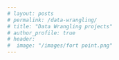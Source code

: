 ```yaml
---
# layout: posts
# permalink: /data-wrangling/
# title: "Data Wrangling projects"
# author_profile: true
# header:
#  image: "/images/fort point.png"
---
```




